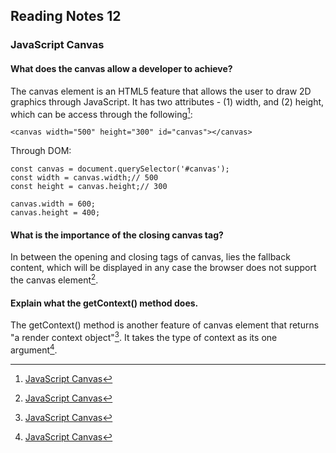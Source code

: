 
## Reading Notes 12

### JavaScript Canvas

#### What does the canvas allow a developer to achieve?

The canvas element is an HTML5 feature that allows the user to draw 2D graphics through JavaScript. It has two attributes - (1) width, and (2) height, which can be access through the following[^1]:
  

```
<canvas width="500" height="300" id="canvas"></canvas>
```

Through DOM:

```
const canvas = document.querySelector('#canvas');
const width = canvas.width;// 500
const height = canvas.height;// 300
```

```
canvas.width = 600;
canvas.height = 400;
```

#### What is the importance of the closing canvas tag?

In between the opening and closing tags of canvas, lies the fallback content, which will be displayed in any case the browser does not support the canvas element[^1].


#### Explain what the getContext() method does.

The getContext() method is another feature of canvas element that returns "a render context object"[^1]. It takes the type of context as its one argument[^1].


[^1]: [JavaScript Canvas](https://www.javascripttutorial.net/web-apis/javascript-canvas/)
